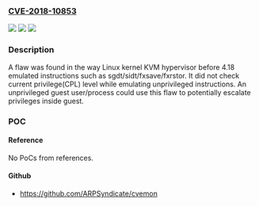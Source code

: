 ### [CVE-2018-10853](https://cve.mitre.org/cgi-bin/cvename.cgi?name=CVE-2018-10853)
![](https://img.shields.io/static/v1?label=Product&message=kernel&color=blue)
![](https://img.shields.io/static/v1?label=Version&message=n%2Fa&color=blue)
![](https://img.shields.io/static/v1?label=Vulnerability&message=CWE-250&color=brighgreen)

### Description

A flaw was found in the way Linux kernel KVM hypervisor before 4.18 emulated instructions such as sgdt/sidt/fxsave/fxrstor. It did not check current privilege(CPL) level while emulating unprivileged instructions. An unprivileged guest user/process could use this flaw to potentially escalate privileges inside guest.

### POC

#### Reference
No PoCs from references.

#### Github
- https://github.com/ARPSyndicate/cvemon

